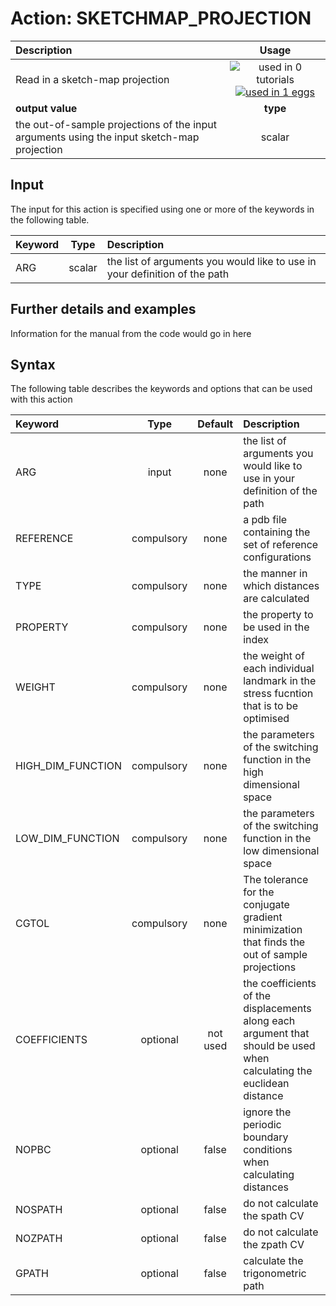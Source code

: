 # Action: SKETCHMAP_PROJECTION

| Description    | Usage |
|:--------|:--------:|
| Read in a sketch-map projection | ![used in 0 tutorials](https://img.shields.io/badge/tutorials-0-red.svg)[![used in 1 eggs](https://img.shields.io/badge/nest-1-green.svg)](https://www.plumed-nest.org/browse.html?search=SKETCHMAP_PROJECTION)|
 | **output value** | **type** |
| the out-of-sample projections of the input arguments using the input sketch-map projection | scalar |

## Input

The input for this action is specified using one or more of the keywords in the following table.

| Keyword |  Type | Description |
|:--------|:------:|:-----------|
| ARG | scalar | the list of arguments you would like to use in your definition of the path |


## Further details and examples 
Information for the manual from the code would go in here 
## Syntax 
The following table describes the keywords and options that can be used with this action 

| Keyword | Type | Default | Description |
|:-------|:----:|:-------:|:-----------|
| ARG | input | none | the list of arguments you would like to use in your definition of the path |
| REFERENCE | compulsory | none | a pdb file containing the set of reference configurations |
| TYPE | compulsory | none |  the manner in which distances are calculated |
| PROPERTY | compulsory | none | the property to be used in the index |
| WEIGHT | compulsory | none | the weight of each individual landmark in the stress fucntion that is to be optimised |
| HIGH_DIM_FUNCTION | compulsory | none | the parameters of the switching function in the high dimensional space |
| LOW_DIM_FUNCTION | compulsory | none | the parameters of the switching function in the low dimensional space |
| CGTOL | compulsory | none |  The tolerance for the conjugate gradient minimization that finds the out of sample projections |
| COEFFICIENTS | optional | not used | the coefficients of the displacements along each argument that should be used when calculating the euclidean distance |
| NOPBC | optional | false |  ignore the periodic boundary conditions when calculating distances |
| NOSPATH | optional | false |  do not calculate the spath CV |
| NOZPATH | optional | false |  do not calculate the zpath CV |
| GPATH | optional | false |  calculate the trigonometric path |
